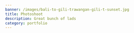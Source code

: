 ```yaml
---
banner: /images/bali-to-gili-trawangan-gili-t-sunset.jpg
title: Photoshoot
description: Great bunch of lads
category: portfolio
---
```

